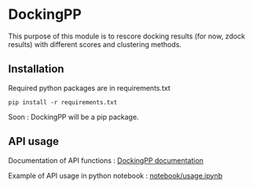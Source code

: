 # DockingPP

This purpose of this module is to rescore docking results (for now, zdock results) with different scores and clustering methods. 

## Installation

Required python packages are in requirements.txt 

```
pip install -r requirements.txt
```

Soon : DockingPP will be a pip package. 

## API usage 

Documentation of API functions : [DockingPP documentation](https://mmsb-mobi.github.io/DockingPP/) 

Example of API usage in python notebook : [notebook/usage.ipynb](notebook/usage.ipynb)